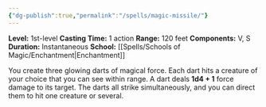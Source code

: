 ```yaml
---
{"dg-publish":true,"permalink":"/spells/magic-missile/"}
---
```


**Level:** 1st-level
**Casting Time:** 1 action
**Range:** 120 feet
**Components:** V, S
**Duration:** Instantaneous
**School:** [[Spells/Schools of Magic/Enchantment\|Enchantment]]

You create three glowing darts of magical force. Each dart hits a creature of your choice that you can see within range. A dart deals **1d4 + 1** force damage to its target. The darts all strike simultaneously, and you can direct them to hit one creature or several.